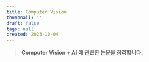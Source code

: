 ```yaml
---
title: Computer Vision
thumbnail: ''
draft: false
tags: null
created: 2023-10-04
---
```



 > 
 > **Computer Vision + AI 에 관련한 논문을 정리합니다.**
